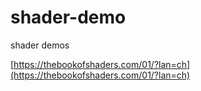 # shader-demo
shader demos

[https://thebookofshaders.com/01/?lan=ch](https://thebookofshaders.com/01/?lan=ch)